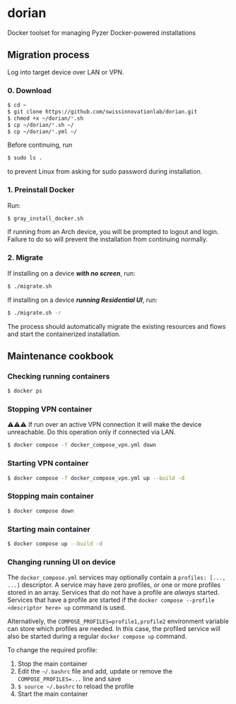 
# dorian

Docker toolset for managing Pyzer Docker-powered installations

## Migration process

Log into target device over LAN or VPN.

### 0. Download

```sh
$ cd ~
$ git clone https://github.com/swissinnovationlab/dorian.git
$ chmod +x ~/dorian/*.sh
$ cp ~/dorian/*.sh ~/
$ cp ~/dorian/*.yml ~/
```

Before continuing, run

```sh
$ sudo ls .
```

to prevent Linux from asking for sudo password during installation.

### 1. Preinstall Docker

Run:

```sh
$ gray_install_docker.sh
```

If running from an Arch device, you will be prompted to logout and login.
Failure to do so will prevent the installation from continuing normally.

### 2. Migrate

If installing on a device _**with no screen**_, run:

```sh
$ ./migrate.sh
```

If installing on a device _**running Residential UI**_, run:

```sh
$ ./migrate.sh -r
```

The process should automatically migrate the existing resources and flows and start the containerized installation.

## Maintenance cookbook

### Checking running containers

```sh
$ docker ps
```

### Stopping VPN container

⚠⚠⚠ If run over an active VPN connection it will make the device unreachable.
Do this operation only if connected via LAN.

```sh
$ docker compose -f docker_compose_vpn.yml down
```

### Starting VPN container

```sh
$ docker compose -f docker_compose_vpn.yml up --build -d
```

### Stopping main container

```sh
$ docker compose down
```

### Starting main container

```sh
$ docker compose up --build -d
```

### Changing running UI on device

The `docker_compose.yml` services may optionally contain a `profiles: [..., ...]` descriptor.
A service may have zero profiles, or one or more profiles stored in an array.
Services that do not have a profile are _always_ started.
Services that have a profile are started if the `docker compose --profile <descriptor here> up` command is used.

Alternatively, the `COMPOSE_PROFILES=profile1,profile2` environment variable can store which profiles are needed.
In this case, the profiled service will also be started during a regular `docker compose up` command.

To change the required profile:

1. Stop the main container
2. Edit the `~/.bashrc` file and add, update or remove the `COMPOSE_PROFILES=...` line and save
3. `$ source ~/.bashrc` to reload the profile
4. Start the main container
